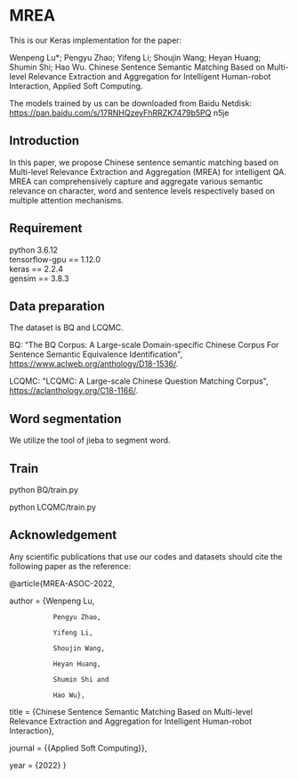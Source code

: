 # MREA

This is our Keras implementation for the paper:

Wenpeng Lu*; Pengyu Zhao; Yifeng Li; Shoujin Wang; Heyan Huang; Shumin Shi; Hao Wu. Chinese Sentence Semantic Matching Based on Multi-level Relevance Extraction and Aggregation for Intelligent Human-robot Interaction, Applied Soft Computing.

The models trained by us can be downloaded from Baidu Netdisk:   https://pan.baidu.com/s/17RNHQzeyFhRRZK7479b5PQ    n5je

## Introduction
In this paper, we propose Chinese sentence semantic matching based on Multi-level Relevance Extraction and Aggregation (MREA) for intelligent QA. MREA can comprehensively capture and aggregate various semantic relevance on character, word and sentence levels respectively based on multiple attention mechanisms.

## Requirement
python 3.6.12  
tensorflow-gpu == 1.12.0  
keras == 2.2.4  
gensim == 3.8.3  

## Data preparation
The dataset is BQ and LCQMC.

BQ: "The BQ Corpus: A Large-scale Domain-specific Chinese Corpus For Sentence Semantic Equivalence Identification", https://www.aclweb.org/anthology/D18-1536/.

LCQMC: "LCQMC: A Large-scale Chinese Question Matching Corpus", https://aclanthology.org/C18-1166/.

## Word segmentation
We utilize the tool of jieba to segment word.

## Train
python BQ/train.py    
 
python LCQMC/train.py    

## Acknowledgement
Any scientific publications that use our codes and datasets should cite the following paper as the reference:

@article{MREA-ASOC-2022,

  author    = {Wenpeng Lu, 
  
               Pengyu Zhao, 
               
               Yifeng Li, 
               
               Shoujin Wang, 
               
               Heyan Huang, 
               
               Shumin Shi and 
               
               Hao Wu},
               
  title     = {Chinese Sentence Semantic Matching Based on Multi-level Relevance Extraction and Aggregation for Intelligent Human-robot Interaction},
  
  journal = {{Applied Soft Computing}},
  
  year      = {2022}
}
